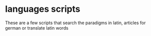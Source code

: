 # languages scripts
These are a few scripts that search the paradigms in latin, articles for german or translate latin words
